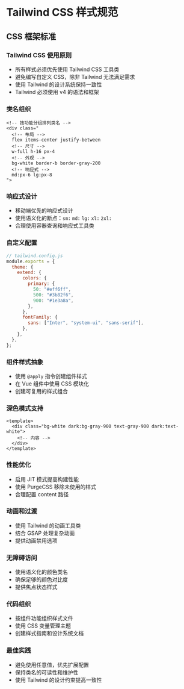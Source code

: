 # Tailwind CSS 样式规范

## CSS 框架标准

### Tailwind CSS 使用原则

- 所有样式必须优先使用 Tailwind CSS 工具类
- 避免编写自定义 CSS，除非 Tailwind 无法满足需求
- 使用 Tailwind 的设计系统保持一致性
- Tailwind 必须使用 v4 的语法和框架

### 类名组织

```vue
<!-- 按功能分组排列类名 -->
<div class="
  <!-- 布局 -->
  flex items-center justify-between
  <!-- 尺寸 -->
  w-full h-16 px-4
  <!-- 外观 -->
  bg-white border-b border-gray-200
  <!-- 响应式 -->
  md:px-6 lg:px-8
">
```

### 响应式设计

- 移动端优先的响应式设计
- 使用语义化的断点：`sm:` `md:` `lg:` `xl:` `2xl:`
- 合理使用容器查询和响应式工具类

### 自定义配置

```javascript
// tailwind.config.js
module.exports = {
  theme: {
    extend: {
      colors: {
        primary: {
          50: "#eff6ff",
          500: "#3b82f6",
          900: "#1e3a8a",
        },
      },
      fontFamily: {
        sans: ["Inter", "system-ui", "sans-serif"],
      },
    },
  },
};
```

### 组件样式抽象

- 使用 `@apply` 指令创建组件样式
- 在 Vue 组件中使用 CSS 模块化
- 创建可复用的样式组合

### 深色模式支持

```vue
<template>
  <div class="bg-white dark:bg-gray-900 text-gray-900 dark:text-white">
    <!-- 内容 -->
  </div>
</template>
```

### 性能优化

- 启用 JIT 模式提高构建性能
- 使用 PurgeCSS 移除未使用的样式
- 合理配置 content 路径

### 动画和过渡

- 使用 Tailwind 的动画工具类
- 结合 GSAP 处理复杂动画
- 提供动画禁用选项

### 无障碍访问

- 使用语义化的颜色类名
- 确保足够的颜色对比度
- 提供焦点状态样式

### 代码组织

- 按组件功能组织样式文件
- 使用 CSS 变量管理主题
- 创建样式指南和设计系统文档

### 最佳实践

- 避免使用任意值，优先扩展配置
- 保持类名的可读性和维护性
- 使用 Tailwind 的设计约束提高一致性
